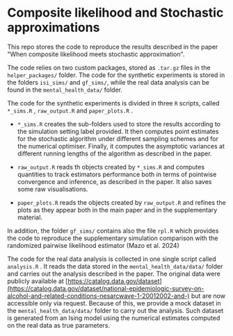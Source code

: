 # Composite likelihood and Stochastic approximations

This repo stores the code to reproduce the results described in the paper "When composite likelihood meets stochastic approximation".

The code relies on two custom packages, stored as `.tar.gz` files in the `helper_packages/` folder.
The code for the synthetic experiments is stored in the folders `isi_sims/` and `gf_sims/`, while the real data analysis can be found in the `mental_health_data/` folder.

The code for the synthetic experiments is divided in three `R` scripts, called `*_sims.R` , `raw_output.R` and `paper_plots.R` .

-   `*_sims.R` creates the sub-folders used to store the results according to the simulation setting label provided. It then computes point estimates for the stochastic algorithm under different sampling schemes and for the numerical optimiser. Finally, it computes the asymptotic variances at different running lengths of the algorithm as described in the paper.

-   `raw_output.R` reads th objects created by `*_sims.R` and computes quantities to track estimators performance both in terms of pointwise convergence and inference, as described in the paper. It also saves some raw visualisations.

-   `paper_plots.R` reads the objects created by `raw_output.R` and refines the plots as they appear both in the main paper and in the supplementary material.

In addition, the folder `gf_sims/` contains also the file `rpl.R` which provides the code to reproduce the supplementary simulation comparison with the randomized pairwise likelihood estimator (Mazo et al. 2024)

The code for the real data analysis is collected in one single script called `analysis.R` . It reads the data stored in the `mental_health_data/data/` folder and carries out the analysis described in the paper. The original data were publicly available at [https://catalog.data.gov/dataset](https://catalog.data.gov/dataset/national-epidemiologic-survey-on-alcohol-and-related-conditions-nesarcwave-1-20012002-and-) but are now accessible only via request. Because of this, we provide a mock dataset in the `mental_health_data/data/` folder to carry out the analysis. Such dataset is generated from an Ising model using the numerical estimates computed on the real data as true parameters.

